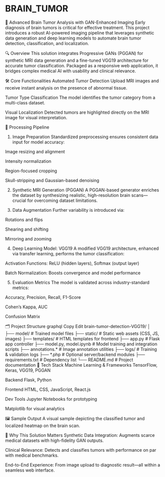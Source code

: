 # BRAIN_TUMOR

🧠 Advanced Brain Tumor Analysis with GAN-Enhanced Imaging
Early diagnosis of brain tumors is critical for effective treatment. This project introduces a robust AI-powered imaging pipeline that leverages synthetic data generation and deep learning models to automate brain tumor detection, classification, and localization.

🔍 Overview
This solution integrates Progressive GANs (PGGAN) for synthetic MRI data generation and a fine-tuned VGG19 architecture for accurate tumor classification. Packaged as a responsive web application, it bridges complex medical AI with usability and clinical relevance.

🛠️ Core Functionalities
Automated Tumor Detection
Upload MRI images and receive instant analysis on the presence of abnormal tissue.

Tumor Type Classification
The model identifies the tumor category from a multi-class dataset.

Visual Localization
Detected tumors are highlighted directly on the MRI image for visual interpretation.

🔄 Processing Pipeline
1. Image Preparation
Standardized preprocessing ensures consistent data input for model accuracy:

Image resizing and alignment

Intensity normalization

Region-focused cropping

Skull-stripping and Gaussian-based denoising

2. Synthetic MRI Generation (PGGAN)
A PGGAN-based generator enriches the dataset by synthesizing realistic, high-resolution brain scans—crucial for overcoming dataset limitations.

3. Data Augmentation
Further variability is introduced via:

Rotations and flips

Shearing and shifting

Mirroring and zooming

4. Deep Learning Model: VGG19
A modified VGG19 architecture, enhanced via transfer learning, performs the tumor classification:

Activation Functions: ReLU (hidden layers), Softmax (output layer)

Batch Normalization: Boosts convergence and model performance

5. Evaluation Metrics
The model is validated across industry-standard metrics:

Accuracy, Precision, Recall, F1-Score

Cohen’s Kappa, AUC

Confusion Matrix

🗂 Project Structure
graphql
Copy
Edit
brain-tumor-detection-VGG19/
│
├── model/                   # Trained model files
├── static/                 # Static web assets (CSS, JS, images)
├── templates/              # HTML templates for frontend
├── app.py                  # Flask app controller
├── model.py, model.ipynb   # Model training and integration scripts
├── annotations.*           # Image annotation utilities
├── logs/                   # Training & validation logs
├── *.php                   # Optional server/backend modules
├── requirements.txt        # Dependency list
└── README.md               # Project documentation
💼 Tech Stack
Machine Learning & Frameworks
TensorFlow, Keras, VGG19, PGGAN

Backend
Flask, Python

Frontend
HTML, CSS, JavaScript, React.js

Dev Tools
Jupyter Notebooks for prototyping

Matplotlib for visual analytics

🖼 Sample Output
A visual sample depicting the classified tumor and localized heatmap on the brain scan.

🚀 Why This Solution Matters
Synthetic Data Integration: Augments scarce medical datasets with high-fidelity GAN outputs.

Clinical Relevance: Detects and classifies tumors with performance on par with medical benchmarks.

End-to-End Experience: From image upload to diagnostic result—all within a seamless web interface.

